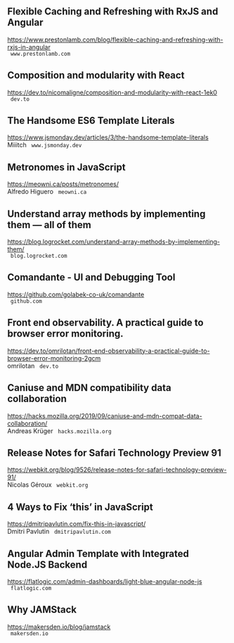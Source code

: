 ## Flexible Caching and Refreshing with RxJS and Angular  
https://www.prestonlamb.com/blog/flexible-caching-and-refreshing-with-rxjs-in-angular  
 ` www.prestonlamb.com`
  

## Composition and modularity with React  
https://dev.to/nicomaligne/composition-and-modularity-with-react-1ek0  
 ` dev.to`
  

## The Handsome ES6 Template Literals  
https://www.jsmonday.dev/articles/3/the-handsome-template-literals  
Miiitch ` www.jsmonday.dev`
  

## Metronomes in JavaScript  
https://meowni.ca/posts/metronomes/  
Alfredo Higuero ` meowni.ca`
  

## Understand array methods by implementing them — all of them  
https://blog.logrocket.com/understand-array-methods-by-implementing-them/  
 ` blog.logrocket.com`
  

## Comandante - UI and Debugging Tool  
https://github.com/golabek-co-uk/comandante  
 ` github.com`
  

## Front end observability. A practical guide to browser error monitoring.  
https://dev.to/omrilotan/front-end-observability-a-practical-guide-to-browser-error-monitoring-2gcm  
omrilotan ` dev.to`
  

## Caniuse and MDN compatibility data collaboration  
https://hacks.mozilla.org/2019/09/caniuse-and-mdn-compat-data-collaboration/  
Andreas Krüger ` hacks.mozilla.org`
  

## Release Notes for Safari Technology Preview 91  
https://webkit.org/blog/9526/release-notes-for-safari-technology-preview-91/  
Nicolas Géroux ` webkit.org`
  

## 4 Ways to Fix ‘this’ in JavaScript  
https://dmitripavlutin.com/fix-this-in-javascript/  
Dmitri Pavlutin ` dmitripavlutin.com`
  

## Angular Admin Template with Integrated Node.JS Backend  
https://flatlogic.com/admin-dashboards/light-blue-angular-node-js  
 ` flatlogic.com`
  

## Why JAMStack  
https://makersden.io/blog/jamstack  
 ` makersden.io`
  


